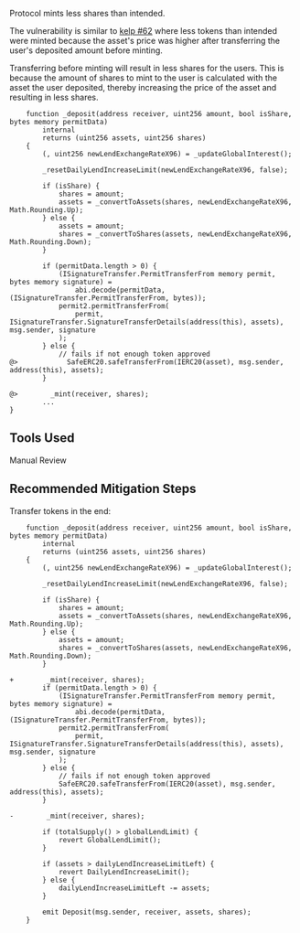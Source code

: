 
Protocol mints less shares than intended.

The vulnerability is similar to [kelp #62](https://github.com/code-423n4/2023-11-kelp-findings/issues/62) where less tokens than intended were minted because the asset's price was higher after transferring the user's deposited amount before minting.

Transferring before minting will result in less shares for the users.
This is because the amount of shares to mint to the user is calculated with the asset the user deposited, thereby increasing the price of the asset and resulting in less shares.

```
    function _deposit(address receiver, uint256 amount, bool isShare, bytes memory permitData)
        internal
        returns (uint256 assets, uint256 shares)
    {
        (, uint256 newLendExchangeRateX96) = _updateGlobalInterest();

        _resetDailyLendIncreaseLimit(newLendExchangeRateX96, false);

        if (isShare) {
            shares = amount;
            assets = _convertToAssets(shares, newLendExchangeRateX96, Math.Rounding.Up);
        } else {
            assets = amount;
            shares = _convertToShares(assets, newLendExchangeRateX96, Math.Rounding.Down);
        }

        if (permitData.length > 0) {
            (ISignatureTransfer.PermitTransferFrom memory permit, bytes memory signature) =
                abi.decode(permitData, (ISignatureTransfer.PermitTransferFrom, bytes));
            permit2.permitTransferFrom(
                permit, ISignatureTransfer.SignatureTransferDetails(address(this), assets), msg.sender, signature
            );
        } else {
            // fails if not enough token approved
@>            SafeERC20.safeTransferFrom(IERC20(asset), msg.sender, address(this), assets);
        }

@>        _mint(receiver, shares);
        ...
}
```

## Tools Used
Manual Review

## Recommended Mitigation Steps
Transfer tokens in the end:
```
    function _deposit(address receiver, uint256 amount, bool isShare, bytes memory permitData)
        internal
        returns (uint256 assets, uint256 shares)
    {
        (, uint256 newLendExchangeRateX96) = _updateGlobalInterest();

        _resetDailyLendIncreaseLimit(newLendExchangeRateX96, false);

        if (isShare) {
            shares = amount;
            assets = _convertToAssets(shares, newLendExchangeRateX96, Math.Rounding.Up);
        } else {
            assets = amount;
            shares = _convertToShares(assets, newLendExchangeRateX96, Math.Rounding.Down);
        }

+        _mint(receiver, shares);
        if (permitData.length > 0) {
            (ISignatureTransfer.PermitTransferFrom memory permit, bytes memory signature) =
                abi.decode(permitData, (ISignatureTransfer.PermitTransferFrom, bytes));
            permit2.permitTransferFrom(
                permit, ISignatureTransfer.SignatureTransferDetails(address(this), assets), msg.sender, signature
            );
        } else {
            // fails if not enough token approved
            SafeERC20.safeTransferFrom(IERC20(asset), msg.sender, address(this), assets);
        }

-        _mint(receiver, shares);

        if (totalSupply() > globalLendLimit) {
            revert GlobalLendLimit();
        }

        if (assets > dailyLendIncreaseLimitLeft) {
            revert DailyLendIncreaseLimit();
        } else {
            dailyLendIncreaseLimitLeft -= assets;
        }

        emit Deposit(msg.sender, receiver, assets, shares);
    }

```